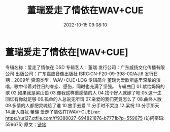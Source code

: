 ﻿---
title: 董瑞爱走了情依在WAV+CUE
date: 2022-10-15 09:08:10
categories: WAV车载音乐、镜像
tags: 华语中文
---
# 董瑞爱走了情依在[WAV+CUE]

专辑名称：爱走了情依在 DSD
专辑艺人：董瑞
发行公司：广东威扬文化传播有限公司
出版公司：广东嘉应音像出版社
ISRC:CN-F20-09-398-00/AJ.6
发行日期：2009年
资源类型：WAV+CUE+LOG
专辑简介
董瑞为爱歇斯底里深挚的演唱，歌中带着对往日的眷恋、感伤，同时也充满了坚强。
专辑曲目
01.献给妈妈的歌
02.如果我是梁山伯
03.像我这样重感情的人
04.找个好人就嫁了吧
05.这一生回忆有你就足够
06.孤单的人总说无所谓
07.亲爱的我们究竟怎么了
08.曲终人散
09.多情的人都把灵魂给了谁
10.放手去爱
11.分手时不哭泣
12.梁祝
13.分手那天
14.庸人自扰
董瑞 爱走了情依在[WAV+CUE].rar: https://url27.ctfile.com/f/9388027-694821876-b7771b?p=559675
(访问密码: 559675)
原文：[链接](https://blog.sina.com.cn/s/blog_1647c7e7601030zw6.html)